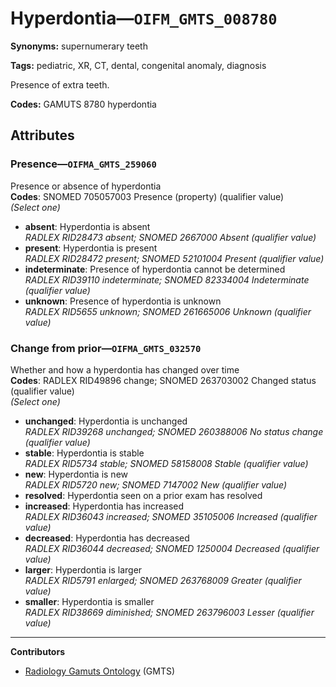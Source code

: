 # Hyperdontia—`OIFM_GMTS_008780`

**Synonyms:** supernumerary teeth

**Tags:** pediatric, XR, CT, dental, congenital anomaly, diagnosis

Presence of extra teeth.

**Codes:** GAMUTS 8780 hyperdontia

## Attributes

### Presence—`OIFMA_GMTS_259060`

Presence or absence of hyperdontia  
**Codes**: SNOMED 705057003 Presence (property) (qualifier value)  
*(Select one)*

- **absent**: Hyperdontia is absent  
_RADLEX RID28473 absent; SNOMED 2667000 Absent (qualifier value)_
- **present**: Hyperdontia is present  
_RADLEX RID28472 present; SNOMED 52101004 Present (qualifier value)_
- **indeterminate**: Presence of hyperdontia cannot be determined  
_RADLEX RID39110 indeterminate; SNOMED 82334004 Indeterminate (qualifier value)_
- **unknown**: Presence of hyperdontia is unknown  
_RADLEX RID5655 unknown; SNOMED 261665006 Unknown (qualifier value)_

### Change from prior—`OIFMA_GMTS_032570`

Whether and how a hyperdontia has changed over time  
**Codes**: RADLEX RID49896 change; SNOMED 263703002 Changed status (qualifier value)  
*(Select one)*

- **unchanged**: Hyperdontia is unchanged  
_RADLEX RID39268 unchanged; SNOMED 260388006 No status change (qualifier value)_
- **stable**: Hyperdontia is stable  
_RADLEX RID5734 stable; SNOMED 58158008 Stable (qualifier value)_
- **new**: Hyperdontia is new  
_RADLEX RID5720 new; SNOMED 7147002 New (qualifier value)_
- **resolved**: Hyperdontia seen on a prior exam has resolved  
- **increased**: Hyperdontia has increased  
_RADLEX RID36043 increased; SNOMED 35105006 Increased (qualifier value)_
- **decreased**: Hyperdontia has decreased  
_RADLEX RID36044 decreased; SNOMED 1250004 Decreased (qualifier value)_
- **larger**: Hyperdontia is larger  
_RADLEX RID5791 enlarged; SNOMED 263768009 Greater (qualifier value)_
- **smaller**: Hyperdontia is smaller  
_RADLEX RID38669 diminished; SNOMED 263796003 Lesser (qualifier value)_

---

**Contributors**

- [Radiology Gamuts Ontology](https://gamuts.net/) (GMTS)